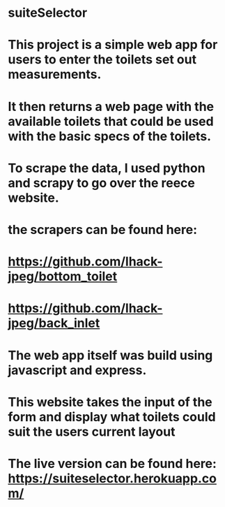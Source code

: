 # suiteSelector

# This project is a simple web app for users to enter the toilets set out measurements.

# It then returns a web page with the available toilets that could be used with the basic specs of the toilets.

# To scrape the data, I used python and scrapy to go over the reece website.

# the scrapers can be found here:

# https://github.com/lhack-jpeg/bottom_toilet

# https://github.com/lhack-jpeg/back_inlet

# The web app itself was build using javascript and express.

# This website takes the input of the form and display what toilets could suit the users current layout

# The live version can be found here: https://suiteselector.herokuapp.com/
